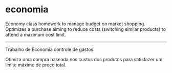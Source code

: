 # economia

Economy class homework to manage budget on market shopping.
Optimizes a purchase aiming to reduce costs (switching similar products) to attend a maximum cost limit.

--------------------------

Trabalho de Economia controle de gastos

Otimiza uma compra baseada nos custos dos produtos para satisfazer um limite máximo de preço total.
